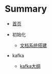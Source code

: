 # Summary

* [首页](README.md)



* 初始化
  - [文档系统搭建](文档系统搭建.md) 

* kafka
  - [kafka大纲](kafka/README.md) 

